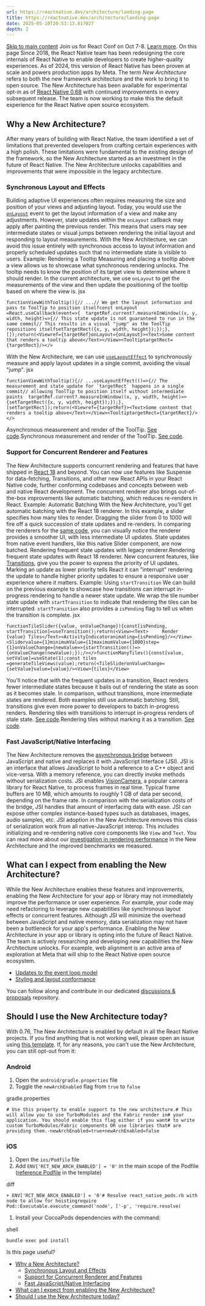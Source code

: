 ```yaml
---
url: https://reactnative.dev/architecture/landing-page
title: https://reactnative.dev/architecture/landing-page
date: 2025-05-10T20:53:13.817027
depth: 2
---
```


[Skip to main content](https://reactnative.dev/architecture/landing-page#__docusaurus_skipToContent_fallback)
Join us for React Conf on Oct 7-8. [Learn more](https://conf.react.dev).
On this page
Since 2018, the React Native team has been redesigning the core internals of React Native to enable developers to create higher-quality experiences. As of 2024, this version of React Native has been proven at scale and powers production apps by Meta.
The term _New Architecture_ refers to both the new framework architecture and the work to bring it to open source.
The New Architecture has been available for experimental opt-in as of [React Native 0.68](https://reactnative.dev/blog/2022/03/30/version-068#opting-in-to-the-new-architecture) with continued improvements in every subsequent release. The team is now working to make this the default experience for the React Native open source ecosystem.
## Why a New Architecture?[​](https://reactnative.dev/architecture/landing-page#why-a-new-architecture "Direct link to Why a New Architecture?")
After many years of building with React Native, the team identified a set of limitations that prevented developers from crafting certain experiences with a high polish. These limitations were fundamental to the existing design of the framework, so the New Architecture started as an investment in the future of React Native.
The New Architecture unlocks capabilities and improvements that were impossible in the legacy architecture.
### Synchronous Layout and Effects[​](https://reactnative.dev/architecture/landing-page#synchronous-layout-and-effects "Direct link to Synchronous Layout and Effects")
Building adaptive UI experiences often requires measuring the size and position of your views and adjusting layout.
Today, you would use the [`onLayout`](https://reactnative.dev/docs/view#onlayout) event to get the layout information of a view and make any adjustments. However, state updates within the `onLayout` callback may apply after painting the previous render. This means that users may see intermediate states or visual jumps between rendering the initial layout and responding to layout measurements.
With the New Architecture, we can avoid this issue entirely with synchronous access to layout information and properly scheduled updates such that no intermediate state is visible to users.
Example: Rendering a Tooltip
Measuring and placing a tooltip above a view allows us to showcase what synchronous rendering unlocks. The tooltip needs to know the position of its target view to determine where it should render.
In the current architecture, we use `onLayout` to get the measurements of the view and then update the positioning of the tooltip based on where the view is.
jsx
```
functionViewWithTooltip(){// ...// We get the layout information and pass to ToolTip to position itselfconst onLayout =React.useCallback(event=>{  targetRef.current?.measureInWindow((x, y, width, height)=>{// This state update is not guaranteed to run in the same commit// This results in a visual "jump" as the ToolTip repositions itselfsetTargetRect({x, y, width, height});});},[]);return(<Viewref={targetRef}onLayout={onLayout}><Text>Some content that renders a tooltip above</Text></View><TooltiptargetRect={targetRect}/></>
```

With the New Architecture, we can use [`useLayoutEffect`](https://react.dev/reference/react/useLayoutEffect) to synchronously measure and apply layout updates in a single commit, avoiding the visual "jump".
jsx
```
functionViewWithTooltip(){// ...useLayoutEffect(()=>{// The measurement and state update for `targetRect` happens in a single commit// allowing ToolTip to position itself without intermediate paints  targetRef.current?.measureInWindow((x, y, width, height)=>{setTargetRect({x, y, width, height});});},[setTargetRect]);return(<Viewref={targetRef}><Text>Some content that renders a tooltip above</Text></View><TooltiptargetRect={targetRect}/></>
```

Asynchronous measurement and render of the ToolTip. [See code](https://gist.github.com/lunaleaps/eabd653d9864082ac1d3772dac217ab9).Synchronous measurement and render of the ToolTip. [See code](https://gist.github.com/lunaleaps/148756563999c83220887757f2e549a3).
### Support for Concurrent Renderer and Features[​](https://reactnative.dev/architecture/landing-page#support-for-concurrent-renderer-and-features "Direct link to Support for Concurrent Renderer and Features")
The New Architecture supports concurrent rendering and features that have shipped in [React 18](https://react.dev/blog/2022/03/29/react-v18) and beyond. You can now use features like Suspense for data-fetching, Transitions, and other new React APIs in your React Native code, further conforming codebases and concepts between web and native React development.
The concurrent renderer also brings out-of-the-box improvements like automatic batching, which reduces re-renders in React.
Example: Automatic Batching
With the New Architecture, you'll get automatic batching with the React 18 renderer.
In this example, a slider specifies how many tiles to render. Dragging the slider from 0 to 1000 will fire off a quick succession of state updates and re-renders.
In comparing the renderers for the [same code](https://gist.github.com/lunaleaps/79bb6f263404b12ba57db78e5f6f28b2), you can visually notice the renderer provides a smoother UI, with less intermediate UI updates. State updates from native event handlers, like this native Slider component, are now batched.
Rendering frequent state updates with legacy renderer.Rendering frequent state updates with React 18 renderer.
New concurrent features, like [Transitions](https://react.dev/reference/react/useTransition), give you the power to express the priority of UI updates. Marking an update as lower priority tells React it can "interrupt" rendering the update to handle higher priority updates to ensure a responsive user experience where it matters.
Example: Using `startTransition`
We can build on the previous example to showcase how transitions can interrupt in-progress rendering to handle a newer state update.
We wrap the tile number state update with `startTransition` to indicate that rendering the tiles can be interrupted. `startTransition` also provides a `isPending` flag to tell us when the transition is complete.
jsx
```
functionTileSlider({value, onValueChange}){const[isPending, startTransition]=useTransition();return(<View><Text>     Render {value} Tiles</Text><ActivityIndicatoranimating={isPending}/></View><Slidervalue={1}minimumValue={1}maximumValue={1000}step={1}onValueChange={newValue=>{startTransition(()=>{onValueChange(newValue);});/></>functionManyTiles(){const[value, setValue]=useState(1);const tiles =generateTileViews(value);return(<TileSlideronValueChange={setValue}value={value}/><View>{tiles}</View>
```

You'll notice that with the frequent updates in a transition, React renders fewer intermediate states because it bails out of rendering the state as soon as it becomes stale. In comparison, without transitions, more intermediate states are rendered. Both examples still use automatic batching. Still, transitions give even more power to developers to batch in-progress renders.
Rendering tiles with transitions to interrupt in-progress renders of stale state. [See code](https://gist.github.com/lunaleaps/eac391bf3fe4c85953cefeb74031bab0/revisions).Rendering tiles without marking it as a transition. [See code](https://gist.github.com/lunaleaps/eac391bf3fe4c85953cefeb74031bab0/revisions).
### Fast JavaScript/Native Interfacing[​](https://reactnative.dev/architecture/landing-page#fast-javascriptnative-interfacing "Direct link to Fast JavaScript/Native Interfacing")
The New Architecture removes the [asynchronous bridge](https://reactnative.dev/blog/2018/06/14/state-of-react-native-2018#architecture) between JavaScript and native and replaces it with JavaScript Interface (JSI). JSI is an interface that allows JavaScript to hold a reference to a C++ object and vice-versa. With a memory reference, you can directly invoke methods without serialization costs.
JSI enables [VisionCamera](https://github.com/mrousavy/react-native-vision-camera), a popular camera library for React Native, to process frames in real time. Typical frame buffers are 10 MB, which amounts to roughly 1 GB of data per second, depending on the frame rate. In comparison with the serialization costs of the bridge, JSI handles that amount of interfacing data with ease. JSI can expose other complex instance-based types such as databases, images, audio samples, etc.
JSI adoption in the New Architecture removes this class of serialization work from all native-JavaScript interop. This includes initializing and re-rendering native core components like `View` and `Text`. You can read more about our [investigation in rendering performance](https://github.com/reactwg/react-native-new-architecture/discussions/123) in the New Architecture and the improved benchmarks we measured.
## What can I expect from enabling the New Architecture?[​](https://reactnative.dev/architecture/landing-page#what-can-i-expect-from-enabling-the-new-architecture "Direct link to What can I expect from enabling the New Architecture?")
While the New Architecture enables these features and improvements, enabling the New Architecture for your app or library may not immediately improve the performance or user experience.
For example, your code may need refactoring to leverage new capabilities like synchronous layout effects or concurrent features. Although JSI will minimize the overhead between JavaScript and native memory, data serialization may not have been a bottleneck for your app's performance.
Enabling the New Architecture in your app or library is opting into the future of React Native.
The team is actively researching and developing new capabilities the New Architecture unlocks. For example, web alignment is an active area of exploration at Meta that will ship to the React Native open source ecosystem.
  * [Updates to the event loop model](https://github.com/react-native-community/discussions-and-proposals/blob/main/proposals/0744-well-defined-event-loop.md)
  * [Styling and layout conformance](https://github.com/facebook/yoga/releases/tag/v2.0.0)


You can follow along and contribute in our dedicated [discussions & proposals](https://github.com/react-native-community/discussions-and-proposals/discussions/651) repository.
## Should I use the New Architecture today?[​](https://reactnative.dev/architecture/landing-page#should-i-use-the-new-architecture-today "Direct link to Should I use the New Architecture today?")
With 0.76, The New Architecture is enabled by default in all the React Native projects.
If you find anything that is not working well, please open an issue using [this template](https://github.com/facebook/react-native/issues/new?assignees=&labels=Needs%3A+Triage+%3Amag%3A%2CType%3A+New+Architecture&projects=&template=new_architecture_bug_report.yml).
If, for any reasons, you can't use the New Architecture, you can still opt-out from it:
### Android[​](https://reactnative.dev/architecture/landing-page#android "Direct link to Android")
  1. Open the `android/gradle.properties` file
  2. Toggle the `newArchEnabled` flag from `true` to `false`


gradle.properties
```
# Use this property to enable support to the new architecture.# This will allow you to use TurboModules and the Fabric render in# your application. You should enable this flag either if you want# to write custom TurboModules/Fabric components OR use libraries that# are providing them.-newArchEnabled=true+newArchEnabled=false
```

### iOS[​](https://reactnative.dev/architecture/landing-page#ios "Direct link to iOS")
  1. Open the `ios/Podfile` file
  2. Add `ENV['RCT_NEW_ARCH_ENABLED'] = '0'` in the main scope of the Podfile ([reference Podfile](https://github.com/react-native-community/template/blob/0.76-stable/template/ios/Podfile) in the template)


diff
```
+ ENV['RCT_NEW_ARCH_ENABLED'] = '0'# Resolve react_native_pods.rb with node to allow for hoistingrequire Pod::Executable.execute_command('node', ['-p', 'require.resolve(
```

  1. Install your CocoaPods dependencies with the command:


shell
```
bundle exec pod install
```

Is this page useful?
  * [Why a New Architecture?](https://reactnative.dev/architecture/landing-page#why-a-new-architecture)
    * [Synchronous Layout and Effects](https://reactnative.dev/architecture/landing-page#synchronous-layout-and-effects)
    * [Support for Concurrent Renderer and Features](https://reactnative.dev/architecture/landing-page#support-for-concurrent-renderer-and-features)
    * [Fast JavaScript/Native Interfacing](https://reactnative.dev/architecture/landing-page#fast-javascriptnative-interfacing)
  * [What can I expect from enabling the New Architecture?](https://reactnative.dev/architecture/landing-page#what-can-i-expect-from-enabling-the-new-architecture)
  * [Should I use the New Architecture today?](https://reactnative.dev/architecture/landing-page#should-i-use-the-new-architecture-today)



